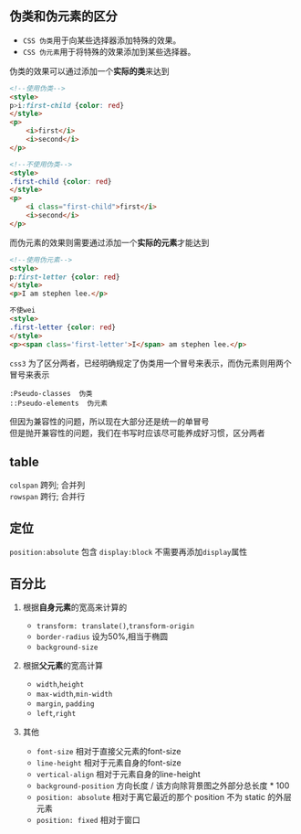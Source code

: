 ## 伪类和伪元素的区分

- `CSS 伪类`用于向某些选择器添加特殊的效果。
- `CSS 伪元素`用于将特殊的效果添加到某些选择器。

伪类的效果可以通过添加一个**实际的类**来达到

```html
<!--使用伪类-->
<style>
p>i:first-child {color: red}
</style>
<p>
    <i>first</i>
    <i>second</i>
</p>
```
```html
<!--不使用伪类-->
<style>
.first-child {color: red}
</style>
<p>
    <i class="first-child">first</i>
    <i>second</i>
</p>
```

而伪元素的效果则需要通过添加一个**实际的元素**才能达到
```html
<!--使用伪元素-->
<style>
p:first-letter {color: red}
</style>
<p>I am stephen lee.</p>
```
```html
不使wei
<style>
.first-letter {color: red}
</style>
<p><span class='first-letter'>I</span> am stephen lee.</p>
```

`css3` 为了区分两者，已经明确规定了伪类用一个冒号来表示，而伪元素则用两个冒号来表示
```
:Pseudo-classes  伪类
::Pseudo-elements  伪元素
```
但因为兼容性的问题，所以现在大部分还是统一的单冒号   
但是抛开兼容性的问题，我们在书写时应该尽可能养成好习惯，区分两者


## table
`colspan` 跨列; 合并列  
`rowspan` 跨行; 合并行

## 定位

`position:absolute` 包含 `display:block` 不需要再添加`display`属性

## 百分比
1. 根据**自身元素**的宽高来计算的    
    - `transform: translate()`,`transform-origin`
    - `border-radius`  设为50%,相当于椭圆
    - `background-size`

2. 根据**父元素**的宽高计算
    - `width`,`height`
    - `max-width`,`min-width`
    - `margin`, `padding`
    - `left`,`right`

3. 其他
    - `font-size` 相对于直接父元素的font-size
    - `line-height` 相对于元素自身的font-size
    - `vertical-align` 相对于元素自身的line-height
    - `background-position` 方向长度 / 该方向除背景图之外部分总长度 * 100    
    - `position: absolute` 相对于离它最近的那个 position 不为 static 的外层元素
    - `position: fixed` 相对于窗口
